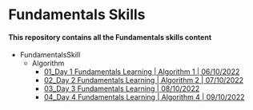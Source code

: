 # Fundamentals Skills

#### This repository contains all the Fundamentals skills content


- FundamentalsSkill
    - Algorithm
        - [01_Day 1 Fundamentals Learning | Algorithm 1 | 06/10/2022](https://github.com/rohit-753/FundamentalsSkill/tree/main/01_Day%201%20Fundamentals%20Learning)
        - [02_Day 2 Fundamentals Learning | Algorithm 2 | 07/10/2022](https://github.com/rohit-753/FundamentalsSkill/tree/main/02_Day%202%20of%20Fundamentals%20Learning)
        - [03_Day 3 Fundamentals Learning | 08/10/2022](https://github.com/rohit-753/FundamentalsSkill/tree/main/03_Day%203%20of%20Fundamentals%20Learning)
        - [04_Day 4 Fundamentals Learning | Algorithm 4 | 09/10/2022](https://github.com/rohit-753/FundamentalsSkill/tree/main/04_Day%204%20of%20Fundamentals%20Learning)
